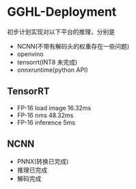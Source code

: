 # GGHL-Deployment
初步计划实现对以下平台的推理，分别是
- NCNN(不带有解码头的权重存在一些问题)
- openvino
- tensorrt(INT8 未完成)
- onnxruntime(python API)
## TensorRT
- FP-16 load image 16.32ms
- FP-16 nms 48.32ms
- FP-16 inference 5ms
## NCNN
- PNNX(转换已完成)
- 推理已完成
- 解码完成
